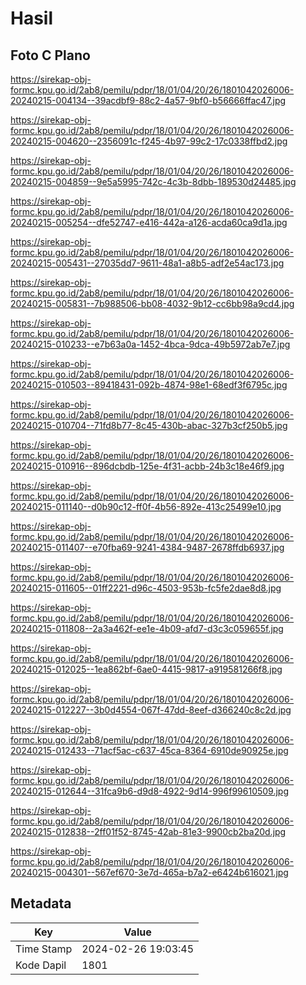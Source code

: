 # Hasil

## Foto C Plano

https://sirekap-obj-formc.kpu.go.id/2ab8/pemilu/pdpr/18/01/04/20/26/1801042026006-20240215-004134--39acdbf9-88c2-4a57-9bf0-b56666ffac47.jpg

https://sirekap-obj-formc.kpu.go.id/2ab8/pemilu/pdpr/18/01/04/20/26/1801042026006-20240215-004620--2356091c-f245-4b97-99c2-17c0338ffbd2.jpg

https://sirekap-obj-formc.kpu.go.id/2ab8/pemilu/pdpr/18/01/04/20/26/1801042026006-20240215-004859--9e5a5995-742c-4c3b-8dbb-189530d24485.jpg

https://sirekap-obj-formc.kpu.go.id/2ab8/pemilu/pdpr/18/01/04/20/26/1801042026006-20240215-005254--dfe52747-e416-442a-a126-acda60ca9d1a.jpg

https://sirekap-obj-formc.kpu.go.id/2ab8/pemilu/pdpr/18/01/04/20/26/1801042026006-20240215-005431--27035dd7-9611-48a1-a8b5-adf2e54ac173.jpg

https://sirekap-obj-formc.kpu.go.id/2ab8/pemilu/pdpr/18/01/04/20/26/1801042026006-20240215-005831--7b988506-bb08-4032-9b12-cc6bb98a9cd4.jpg

https://sirekap-obj-formc.kpu.go.id/2ab8/pemilu/pdpr/18/01/04/20/26/1801042026006-20240215-010233--e7b63a0a-1452-4bca-9dca-49b5972ab7e7.jpg

https://sirekap-obj-formc.kpu.go.id/2ab8/pemilu/pdpr/18/01/04/20/26/1801042026006-20240215-010503--89418431-092b-4874-98e1-68edf3f6795c.jpg

https://sirekap-obj-formc.kpu.go.id/2ab8/pemilu/pdpr/18/01/04/20/26/1801042026006-20240215-010704--71fd8b77-8c45-430b-abac-327b3cf250b5.jpg

https://sirekap-obj-formc.kpu.go.id/2ab8/pemilu/pdpr/18/01/04/20/26/1801042026006-20240215-010916--896dcbdb-125e-4f31-acbb-24b3c18e46f9.jpg

https://sirekap-obj-formc.kpu.go.id/2ab8/pemilu/pdpr/18/01/04/20/26/1801042026006-20240215-011140--d0b90c12-ff0f-4b56-892e-413c25499e10.jpg

https://sirekap-obj-formc.kpu.go.id/2ab8/pemilu/pdpr/18/01/04/20/26/1801042026006-20240215-011407--e70fba69-9241-4384-9487-2678ffdb6937.jpg

https://sirekap-obj-formc.kpu.go.id/2ab8/pemilu/pdpr/18/01/04/20/26/1801042026006-20240215-011605--01ff2221-d96c-4503-953b-fc5fe2dae8d8.jpg

https://sirekap-obj-formc.kpu.go.id/2ab8/pemilu/pdpr/18/01/04/20/26/1801042026006-20240215-011808--2a3a462f-ee1e-4b09-afd7-d3c3c059655f.jpg

https://sirekap-obj-formc.kpu.go.id/2ab8/pemilu/pdpr/18/01/04/20/26/1801042026006-20240215-012025--1ea862bf-6ae0-4415-9817-a919581266f8.jpg

https://sirekap-obj-formc.kpu.go.id/2ab8/pemilu/pdpr/18/01/04/20/26/1801042026006-20240215-012227--3b0d4554-067f-47dd-8eef-d366240c8c2d.jpg

https://sirekap-obj-formc.kpu.go.id/2ab8/pemilu/pdpr/18/01/04/20/26/1801042026006-20240215-012433--71acf5ac-c637-45ca-8364-6910de90925e.jpg

https://sirekap-obj-formc.kpu.go.id/2ab8/pemilu/pdpr/18/01/04/20/26/1801042026006-20240215-012644--31fca9b6-d9d8-4922-9d14-996f99610509.jpg

https://sirekap-obj-formc.kpu.go.id/2ab8/pemilu/pdpr/18/01/04/20/26/1801042026006-20240215-012838--2ff01f52-8745-42ab-81e3-9900cb2ba20d.jpg

https://sirekap-obj-formc.kpu.go.id/2ab8/pemilu/pdpr/18/01/04/20/26/1801042026006-20240215-004301--567ef670-3e7d-465a-b7a2-e6424b616021.jpg


## Metadata

| Key        | Value               |
| ---------- | ------------------- |
| Time Stamp | 2024-02-26 19:03:45 |
| Kode Dapil | 1801                |



